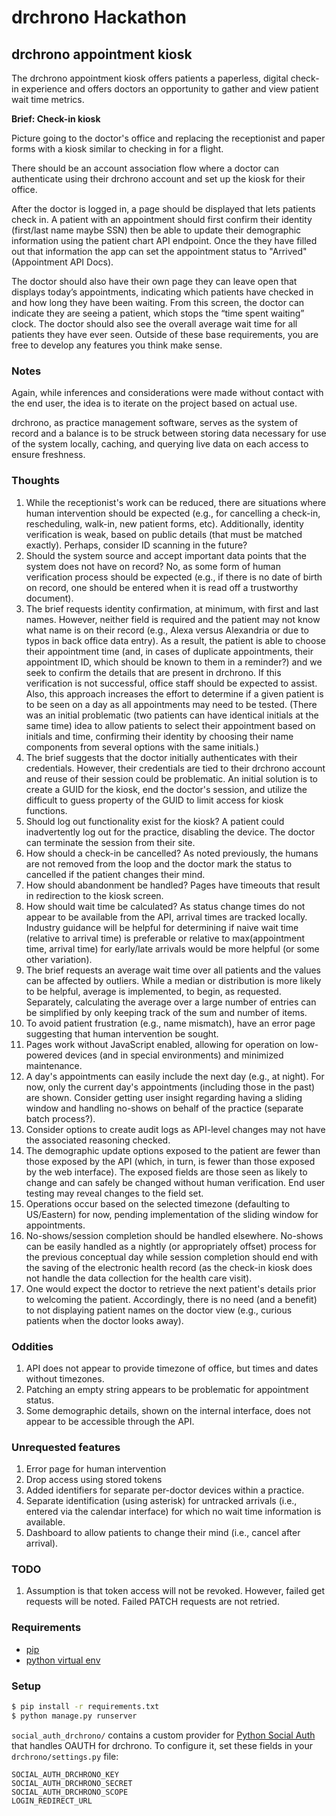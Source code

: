 # drchrono Hackathon

## drchrono appointment kiosk

The drchrono appointment kiosk offers patients a paperless, digital check-in experience and offers doctors an opportunity to gather and view patient wait time metrics.

**Brief: Check-in kiosk**

Picture going to the doctor's office and replacing the receptionist and paper forms with a kiosk similar to checking in for a flight.

There should be an account association flow where a doctor can authenticate using their drchrono account and set up the kiosk for their office.

After the doctor is logged in, a page should be displayed that lets patients check in. A patient with an appointment should first confirm their identity (first/last name maybe SSN) then be able to update their demographic information using the patient chart API endpoint.  Once the they have filled out that information the app can set the appointment status to "Arrived" (Appointment API Docs).

The doctor should also have their own page they can leave open that displays today’s appointments, indicating which patients have checked in and how long they have been waiting. From this screen, the doctor can indicate they are seeing a patient, which stops the “time spent waiting” clock. The doctor should also see the overall average wait time for all patients they have ever seen.
Outside of these base requirements, you are free to develop any features you think make sense.

### Notes

Again, while inferences and considerations were made without contact with the end user, the idea is to iterate on the project based on actual use.

drchrono, as practice management software, serves as the system of record and a balance is to be struck between storing data necessary for use of the system locally, caching, and querying live data on each access to ensure freshness.

### Thoughts

1. While the receptionist's work can be reduced, there are situations where human intervention should be expected (e.g., for cancelling a check-in, rescheduling, walk-in, new patient forms, etc). Additionally, identity verification is weak, based on public details (that must be matched exactly). Perhaps, consider ID scanning in the future?
2. Should the system source and accept important data points that the system does not have on record? No, as some form of human verification process should be expected (e.g., if there is no date of birth on record, one should be entered when it is read off a trustworthy document).
3. The brief requests identity confirmation, at minimum, with first and last names. However, neither field is required and the patient may not know what name is on their record (e.g., Alexa versus Alexandria or due to typos in back office data entry). As a result, the patient is able to choose their appointment time (and, in cases of duplicate appointments, their appointment ID, which should be known to them in a reminder?) and we seek to confirm the details that are present in drchrono. If this verification is not successful, office staff should be expected to assist. Also, this approach increases the effort to determine if a given patient is to be seen on a day as all appointments may need to be tested. (There was an initial problematic (two patients can have identical initials at the same time) idea to allow patients to select their appointment based on initials and time, confirming their identity by choosing their name components from several options with the same initials.)
4. The brief suggests that the doctor initially authenticates with their credentials. However, their credentials are tied to their drchrono account and reuse of their session could be problematic. An initial solution is to create a GUID for the kiosk, end the doctor's session, and utilize the difficult to guess property of the GUID to limit access for kiosk functions.
5. Should log out functionality exist for the kiosk? A patient could inadvertently log out for the practice, disabling the device. The doctor can terminate the session from their site.
6. How should a check-in be cancelled? As noted previously, the humans are not removed from the loop and the doctor mark the status to cancelled if the patient changes their mind.
7. How should abandonment be handled? Pages have timeouts that result in redirection to the kiosk screen.
8. How should wait time be calculated? As status change times do not appear to be available from the API, arrival times are tracked locally. Industry guidance will be helpful for determining if naive wait time (relative to arrival time) is preferable or relative to max(appointment time, arrival time) for early/late arrivals would be more helpful (or some other variation).
9. The brief requests an average wait time over all patients and the values can be affected by outliers. While a median or distribution is more likely to be helpful, average is implemented, to begin, as requested. Separately, calculating the average over a large number of entries can be simplified by only keeping track of the sum and number of items.
10. To avoid patient frustration (e.g., name mismatch), have an error page suggesting that human intervention be sought.
11. Pages work without JavaScript enabled, allowing for operation on low-powered devices (and in special environments) and minimized maintenance.
12. A day's appointments can easily include the next day (e.g., at night). For now, only the current day's appointments (including those in the past) are shown. Consider getting user insight regarding having a sliding window and handling no-shows on behalf of the practice (separate batch process?).
13. Consider options to create audit logs as API-level changes may not have the associated reasoning checked.
14. The demographic update options exposed to the patient are fewer than those exposed by the API (which, in turn, is fewer than those exposed by the web interface). The exposed fields are those seen as likely to change and can safely be changed without human verification. End user testing may reveal changes to the field set.
15. Operations occur based on the selected timezone (defaulting to US/Eastern) for now, pending implementation of the sliding window for appointments.
16. No-shows/session completion should be handled elsewhere. No-shows can be easily handled as a nightly (or appropriately offset) process for the previous conceptual day while session completion should end with the saving of the electronic health record (as the check-in kiosk does not handle the data collection for the health care visit).
17. One would expect the doctor to retrieve the next patient's details prior to welcoming the patient. Accordingly, there is no need (and a benefit) to not displaying patient names on the doctor view (e.g., curious patients when the doctor looks away).

### Oddities
1. API does not appear to provide timezone of office, but times and dates without timezones.
2. Patching an empty string appears to be problematic for appointment status.
3. Some demographic details, shown on the internal interface, does not appear to be accessible through the API.

### Unrequested features

1. Error page for human intervention
2. Drop access using stored tokens
3. Added identifiers for separate per-doctor devices within a practice.
4. Separate identification (using asterisk) for untracked arrivals (i.e., entered via the calendar interface) for which no wait time information is available.
5. Dashboard to allow patients to change their mind (i.e., cancel after arrival).

### TODO

1. Assumption is that token access will not be revoked. However, failed get requests will be noted. Failed PATCH requests are not retried.

### Requirements
- [pip](https://pip.pypa.io/en/stable/)
- [python virtual env](https://packaging.python.org/installing/#creating-and-using-virtual-environments)

### Setup
``` bash
$ pip install -r requirements.txt
$ python manage.py runserver
```

`social_auth_drchrono/` contains a custom provider for [Python Social Auth](http://psa.matiasaguirre.net/) that handles OAUTH for drchrono. To configure it, set these fields in your `drchrono/settings.py` file:

```
SOCIAL_AUTH_DRCHRONO_KEY
SOCIAL_AUTH_DRCHRONO_SECRET
SOCIAL_AUTH_DRCHRONO_SCOPE
LOGIN_REDIRECT_URL
```
